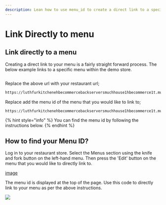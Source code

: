 ```yaml
---
description: Lean how to use menu_id to create a direct link to a specific menu.
---
```


# Link Directly to menu

## Link directly to a menu

Creating a direct link to your menu is a fairly straight forward process.  The below example links to a specific menu within the demo store.

```https://luthfurkitchenehbecommercebackserversmuchhouse1hbecommerce1t.munchhouses.co.uk/
```

Replace the above url with your restaurant url;

```bash
https://luthfurkitchenehbecommercebackserversmuchhouse1hbecommerce1t.munchhouses.co.uk/
```

Replace add the menu id of the menu that you would like to link to;

```bash
https://luthfurkitchenehbecommercebackserversmuchhouse1hbecommerce1t.munchhouses.co.uk/
```

{% hint style="info" %}
 You can find the menu id by following the instructions below.
{% endhint %}

## How to find your Menu ID?

Log in to your restaurant store. Select the Menus section using the knife and fork button on the left-hand menu.  Then press the 'Edit' button on the menu that you would like to directly link to.

[image](https://user-images.githubusercontent.com/68750044/163679950-292ddefe-3da9-4ff6-b23d-39321ecf799e.png)

The menu id is displayed at the top of the page.  Use this code to directly link to your menu as per the above instructions.

![](../.gitbook/assets/menuidstep2%20%282%29.png)

